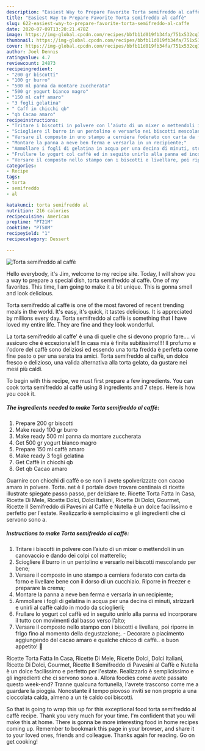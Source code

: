 ```yaml
---
description: "Easiest Way to Prepare Favorite Torta semifreddo al caffè"
title: "Easiest Way to Prepare Favorite Torta semifreddo al caffè"
slug: 622-easiest-way-to-prepare-favorite-torta-semifreddo-al-caffe
date: 2020-07-09T13:20:21.478Z
image: https://img-global.cpcdn.com/recipes/bbfb11d019fb34fa/751x532cq70/torta-semifreddo-al-caffe-recipe-main-photo.jpg
thumbnail: https://img-global.cpcdn.com/recipes/bbfb11d019fb34fa/751x532cq70/torta-semifreddo-al-caffe-recipe-main-photo.jpg
cover: https://img-global.cpcdn.com/recipes/bbfb11d019fb34fa/751x532cq70/torta-semifreddo-al-caffe-recipe-main-photo.jpg
author: Joel Dennis
ratingvalue: 4.7
reviewcount: 24873
recipeingredient:
- "200 gr biscotti"
- "100 gr burro"
- "500 ml panna da montare zuccherata"
- "500 gr yogurt bianco magro"
- "150 ml caff amaro"
- "3 fogli gelatina"
- " Caff in chicchi qb"
- "qb Cacao amaro"
recipeinstructions:
- "Tritare i biscotti in polvere con l’aiuto di un mixer o mettendoli in un canovaccio e dando dei colpi col matterello;"
- "Sciogliere il burro in un pentolino e versarlo nei biscotti mescolando per bene;"
- "Versare il composto in uno stampo a cerniera foderato con carta da forno e livellare bene con il dorso di un cucchiaio. Riporre in freezer e preparare la crema;"
- "Montare la panna a neve ben ferma e versarla in un recipiente;"
- "Ammollare i fogli di gelatina in acqua per una decina di minuti, strizzarli e unirli al caffè caldo in modo da scioglierli;"
- "Frullare lo yogurt col caffè ed in seguito unirlo alla panna ed incorporare il tutto con movimenti dal basso verso l’alto;"
- "Versare il composto nello stampo con i biscotti e livellare, poi riporre in frigo fino al momento della degustazione;. Decorare a piacimento aggiungendo del cacao amaro e qualche chicco di caffè.. e buon appetito! 🤎"
categories:
- Recipe
tags:
- torta
- semifreddo
- al

katakunci: torta semifreddo al 
nutrition: 216 calories
recipecuisine: American
preptime: "PT21M"
cooktime: "PT58M"
recipeyield: "1"
recipecategory: Dessert

---
```



![Torta semifreddo al caffè](https://img-global.cpcdn.com/recipes/bbfb11d019fb34fa/751x532cq70/torta-semifreddo-al-caffe-recipe-main-photo.jpg)

Hello everybody, it's Jim, welcome to my recipe site. Today, I will show you a way to prepare a special dish, torta semifreddo al caffè. One of my favorites. This time, I am going to make it a bit unique. This is gonna smell and look delicious.

Torta semifreddo al caffè is one of the most favored of recent trending meals in the world. It's easy, it's quick, it tastes delicious. It is appreciated by millions every day. Torta semifreddo al caffè is something that I have loved my entire life. They are fine and they look wonderful.

La torta semifreddo al caffe&#39; è una di quelle che si devono proprio fare…. vi assicuro che è eccezionale!!! In casa mia è finita subitissimo!!!! Il profumo e l&#39;odore del caffè sono deliziosi ed essendo una torta fredda è perfetta come fine pasto o per una serata tra amici. Torta semifreddo al caffè, un dolce fresco e delizioso, una valida alternativa alla torta gelato, da gustare nei mesi più caldi.


To begin with this recipe, we must first prepare a few ingredients. You can cook torta semifreddo al caffè using 8 ingredients and 7 steps. Here is how you cook it.

<!--inarticleads1-->

##### The ingredients needed to make Torta semifreddo al caffè:

1. Prepare 200 gr biscotti
1. Make ready 100 gr burro
1. Make ready 500 ml panna da montare zuccherata
1. Get 500 gr yogurt bianco magro
1. Prepare 150 ml caffè amaro
1. Make ready 3 fogli gelatina
1. Get  Caffè in chicchi qb
1. Get qb Cacao amaro


Guarnire con chicchi di caffè o se non li avete spolverizzate con cacao amaro in polvere. Torte. net è il portale dove trovare centinaia di ricette illustrate spiegate passo passo, per deliziare te. Ricette Torta Fatta In Casa, Ricette Di Mele, Ricette Dolci, Dolci Italiani, Ricette Di Dolci, Gourmet, Ricette Il Semifreddo di Pavesini al Caffè e Nutella è un dolce facilissimo e perfetto per l&#39;estate. Realizzarlo è semplicissimo e gli ingredienti che ci servono sono a. 

<!--inarticleads2-->

##### Instructions to make Torta semifreddo al caffè:

1. Tritare i biscotti in polvere con l’aiuto di un mixer o mettendoli in un canovaccio e dando dei colpi col matterello;
1. Sciogliere il burro in un pentolino e versarlo nei biscotti mescolando per bene;
1. Versare il composto in uno stampo a cerniera foderato con carta da forno e livellare bene con il dorso di un cucchiaio. Riporre in freezer e preparare la crema;
1. Montare la panna a neve ben ferma e versarla in un recipiente;
1. Ammollare i fogli di gelatina in acqua per una decina di minuti, strizzarli e unirli al caffè caldo in modo da scioglierli;
1. Frullare lo yogurt col caffè ed in seguito unirlo alla panna ed incorporare il tutto con movimenti dal basso verso l’alto;
1. Versare il composto nello stampo con i biscotti e livellare, poi riporre in frigo fino al momento della degustazione;. - Decorare a piacimento aggiungendo del cacao amaro e qualche chicco di caffè.. e buon appetito! 🤎


Ricette Torta Fatta In Casa, Ricette Di Mele, Ricette Dolci, Dolci Italiani, Ricette Di Dolci, Gourmet, Ricette Il Semifreddo di Pavesini al Caffè e Nutella è un dolce facilissimo e perfetto per l&#39;estate. Realizzarlo è semplicissimo e gli ingredienti che ci servono sono a. Allora foodies come avete passato questo week-end? Tranne qualcuna fortunella, l&#39;avrete trascorso come me a guardare la pioggia. Nonostante il tempo piovoso inviti se non proprio a una cioccolata calda, almeno a un tè caldo coi biscotti. 

So that is going to wrap this up for this exceptional food torta semifreddo al caffè recipe. Thank you very much for your time. I'm confident that you will make this at home. There is gonna be more interesting food in home recipes coming up. Remember to bookmark this page in your browser, and share it to your loved ones, friends and colleague. Thanks again for reading. Go on get cooking!
